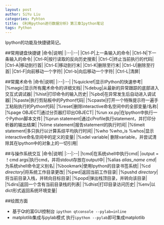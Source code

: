 ```yaml
---
layout: post
author: SiYu Liu
categories: Pyhton
title: 《利用python进行数据分析》第三章Ipython笔记 
tags: Python
---
```

Ipython的功能及快捷键简记。




    
##常用键盘快捷键
|命令|说明|
|:--|:--|
|Ctrl-P|上一条输入的命令|
|Ctrl-N|下一条输入的命令|
|Ctrl-R|按行读取的反向历史搜索|
|Ctrl-C|终止当前执行的代码|
|Ctrl-A|移动到行首|
|Ctrl-E|移动到行末|
|Ctrl-K|删除至行末|
|Ctrl-U|删除至行首|
|Ctrl-F|向前移动一个字符|
|Ctrl-b|向后移动一个字符|
|Ctrl-L|清屏|

##常魔术命令
|命令|说明|
|:--|:--|
|%quickref|显示IPython的快速参考|
|%magic|显示所有魔术命令的详细文档|
|%debug|从最新的异常跟踪的底部进入交互式调试器|
|%hist|打印命令的输入历史|
|%pbd|在异常发生后自动进入调试器|
|%paste|执行剪贴板中的Python代码|
|%cpaste|打开一个特殊提示符一遍手工粘贴执行的Python代码|
|%reset|删除interactive命名空间中的全部变量/名称|
|%page OBJECT|通过分页器打印出OBJECT|
|%run xx.py|在Ipython中执行一个Python脚本文件|
|%prun statement|通过cProfile执行statement，并打印分析器的输出结果|
|%time statement|报告statement的执行时间|
|%timeit statement|多只执行以计算系综平均执行时间|
|%who %who_is %whos|显示interactive命名空间中的定义的变量|
|%xdel variable| 删除variable，并尝试清除其在Ipython中的对象上的一切引用|

##与操作系统交互
|命令|说明|
|:--|:--|
|!cmd|在系统shell中执行cmd|
|output = ！cmd args|执行cmd，并将stdout存放在output中|
|%alias *alias_name cmd*|为系统shell命令定义别名|
|%bookmark|使用Ipython的目录书签系统|
|%cd *directory*|将系统工作目录更改|
|%pwd|返回当前工作目录|
|%pushd *directory*|将当前目录入栈，并转向目标目录|
|%popd|弹出栈顶目录，并转向该目录|
|%dirs|返回一个含有当前目录栈的列表|
|%dhist|打印目录访问历史|
|%env|以dict形式返回系统环境变量|


##绘图方面
* 基于Qt的富GUI控制台
`ipython qtconsole --pylab=inline`  
* matplotlib集成与pylab模式
执行`ipython --pylab`即可集成matplotlib

